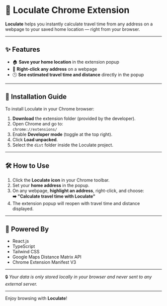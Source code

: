 # 🚗 Loculate Chrome Extension

**Loculate** helps you instantly calculate travel time from any address on a webpage to your saved home location — right from your browser.

---

## ✨ Features

- 🏠 **Save your home location** in the extension popup  
- 📍 **Right-click any address** on a webpage  
- 🕓 **See estimated travel time and distance** directly in the popup  

---

## 🧭 Installation Guide

To install Loculate in your Chrome browser:

1. **Download** the extension folder (provided by the developer).
2. Open Chrome and go to:  
   `chrome://extensions/`
3. Enable **Developer mode** (toggle at the top right).
4. Click **Load unpacked**.
5. Select the `dist` folder inside the Loculate project.

---

## 🛠️ How to Use

1. Click the **Loculate icon** in your Chrome toolbar.
2. Set your **home address** in the popup.
3. On any webpage, **highlight an address**, right-click, and choose:  
   **➡️ "Calculate travel time with Loculate"**
4. The extension popup will reopen with travel time and distance displayed.

---

## 📍 Powered By

- React.js
- TypeScript
- Tailwind CSS
- Google Maps Distance Matrix API
- Chrome Extension Manifest V3 

---

🔒 *Your data is only stored locally in your browser and never sent to any external server.*

---

Enjoy browsing with **Loculate**!

